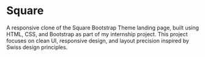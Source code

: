 # Square
A responsive clone of the Square Bootstrap Theme landing page, built using HTML, CSS, and Bootstrap as part of my internship project. This project focuses on clean UI, responsive design, and layout precision inspired by Swiss design principles.
